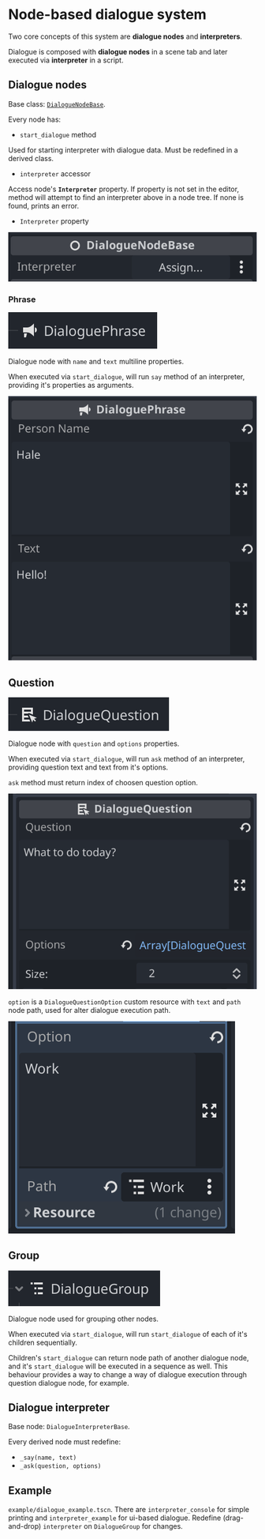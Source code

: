 # Node-based dialogue system

Two core concepts of this system are **dialogue nodes** and **interpreters**.

Dialogue is composed with **dialogue nodes** in a scene tab and later executed via **interpreter** in a script.

## Dialogue nodes
Base class: [`DialogueNodeBase`](./dialogue_node_base.gd).

Every node has:
- `start_dialogue` method

Used for starting interpreter with dialogue data.
Must be redefined in a derived class.

- `interpreter` accessor

Access node's **`Interpreter`** property. If property is not set in the editor, method will attempt to find an interpreter above in a node tree. If none is found, prints an error.

- `Interpreter` property

![](./imgs/node_interpreter.png)

### Phrase
![](./imgs/phrase_node.png)

Dialogue node with `name` and `text` multiline properties.

When executed via `start_dialogue`, will run `say` method of an interpreter, providing it's properties as arguments.

![](./imgs/phrase_props.png)

## Question
![](./imgs/question_node.png)

Dialogue node with `question` and `options` properties.

When executed via `start_dialogue`, will run `ask` method of an interpreter, providing question text and text from it's options.

`ask` method must return index of choosen question option.

![](./imgs/question_props.png)

`option` is a `DialogueQuestionOption` custom resource with `text` and `path` node path, used for alter dialogue execution path.

![](./imgs/question_resource.png)

## Group
![](./imgs/group_node.png)

Dialogue node used for grouping other nodes.

When executed via `start_dialogue`, will run `start_dialogue` of each of it's children sequentially.

Children's `start_dialogue` can return node path of another dialogue node, and it's `start_dialogue` will be executed in a sequence as well. This behaviour provides a way to change a way of dialogue execution through question dialogue node, for example.

## Dialogue interpreter
Base node: `DialogueInterpreterBase`.

Every derived node must redefine:
- `_say(name, text)`
- `_ask(question, options)`

## Example
`example/dialogue_example.tscn`.
There are `interpreter_console` for simple printing
and `interpreter_example` for ui-based dialogue.
Redefine (drag-and-drop) `interpreter` on `DialogueGroup` for changes.
